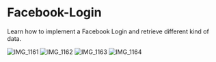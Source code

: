 # Facebook-Login
Learn how to implement a Facebook Login and retrieve different kind of data.

![IMG_1161](https://user-images.githubusercontent.com/46055179/59964253-87fc0780-950f-11e9-9fb5-de15319e7709.PNG)
![IMG_1162](https://user-images.githubusercontent.com/46055179/59964252-87fc0780-950f-11e9-9e0a-aeee12033857.PNG)
![IMG_1163](https://user-images.githubusercontent.com/46055179/59964251-87637100-950f-11e9-8005-a33e2338b0c7.PNG)
![IMG_1164](https://user-images.githubusercontent.com/46055179/59964250-87637100-950f-11e9-981b-33d9ad52cdf7.PNG)
